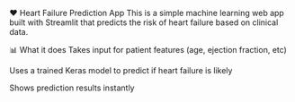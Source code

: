 ❤️ Heart Failure Prediction App
This is a simple machine learning web app built with Streamlit that predicts the risk of heart failure based on clinical data.

📊 What it does
Takes input for patient features (age, ejection fraction, etc)

Uses a trained Keras model to predict if heart failure is likely

Shows prediction results instantly
